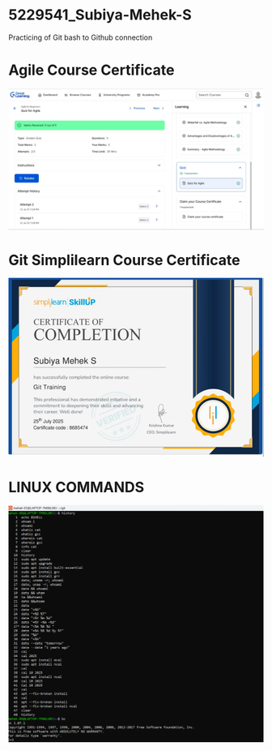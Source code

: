 # 5229541_Subiya-Mehek-S
Practicing of Git bash to Github connection

# Agile Course Certificate 
![image alt](https://github.com/Mehek-05/5229541_Subiya-Mehek-S/blob/d790763d3031736a7e81e1b366dda66f19416867/SDLC/Agile%20Course%20Great%20Learning%20Certificate.jpg)

# Git Simplilearn Course Certificate 
![image alt](https://github.com/Mehek-05/5229541_Subiya-Mehek-S/blob/2935bf207ded36db0a874a83ac122c7098c52048/SDLC/Git%20Simplilearn%20course%20certificate.jpg)

# LINUX COMMANDS

![image alt](https://github.com/Mehek-05/5229541_Subiya-Mehek-S/blob/d054bec551d37ebdc4c213cafa909cdfe4ff9a85/Linux%20commands/commands%201%20to%2048.png)

